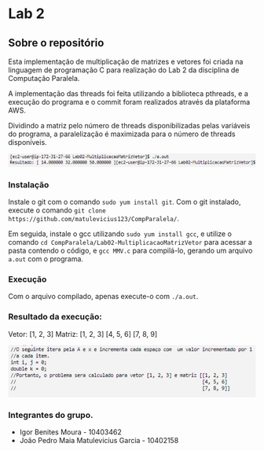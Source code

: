 # Lab 2

## Sobre o repositório
Esta implementação de multiplicação de matrizes e vetores foi criada na linguagem de programação C para realização do Lab 2 da disciplina de Computação Paralela. 

A implementação das threads foi feita utilizando a biblioteca pthreads, e a execução do programa e o commit foram realizados através da plataforma AWS.

Dividindo a matriz pelo número de threads disponibilizadas pelas variáveis do programa, a paralelização é maximizada para o número de threads disponíveis.

![alt](/Lab02-MultiplicacaoMatrizVetor/ass1/1.png)

### Instalação
Instale o git com o comando `sudo yum install git`. Com o git instalado, execute o comando `git clone https://github.com/matulevicius123/CompParalela/`.


Em seguida, instale o gcc utilizando `sudo yum install gcc`, e utilize o comando `cd CompParalela/Lab02-MultiplicacaoMatrizVetor` para acessar a pasta contendo o código, e `gcc MMV.c` para compilá-lo, gerando 
um arquivo `a.out` com o programa.

### Execução
Com o arquivo compilado, apenas execute-o com `./a.out`.

### Resultado da execução:
Vetor: [1, 2, 3]
Matriz: [1, 2, 3]
        [4, 5, 6]
        [7, 8, 9]
        
![alt](/Lab02-MultiplicacaoMatrizVetor/ass1/2.png)

### Integrantes do grupo.
- Igor Benites Moura - 10403462
- João Pedro Maia Matulevicius Garcia - 10402158
